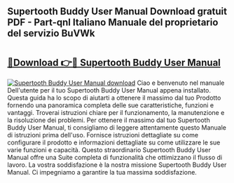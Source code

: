## Supertooth Buddy User Manual Download gratuit PDF - Part-qnl Italiano Manuale del proprietario del servizio BuVWk

# <h2><a href="http://dfdj9u.blite.top/?on=Supertooth+Buddy+User+Manual">🔗Download 👉🔴 Supertooth Buddy User Manual</a></h2>

[![Supertooth Buddy User Manual download](https://i.imgur.com/lujVjoI.png)](http://dfdj9u.blite.top/?on=Supertooth+Buddy+User+Manual)
Ciao e benvenuto nel manuale Dell'utente per il tuo Supertooth Buddy User Manual appena installato. Questa guida ha lo scopo di aiutarti a ottenere il massimo dal tuo Prodotto fornendo una panoramica completa delle sue caratteristiche, funzioni e vantaggi. Troverai istruzioni chiare per il funzionamento, la manutenzione e la risoluzione dei problemi. Per ottenere il massimo dal tuo Supertooth Buddy User Manual, ti consigliamo di leggere attentamente questo Manuale di istruzioni prima dell'uso. Fornisce istruzioni dettagliate su come configurare il prodotto e informazioni dettagliate su come utilizzare le sue varie funzioni e capacità. Questo straordinario Supertooth Buddy User Manual offre una Suite completa di funzionalità che ottimizzano il flusso di lavoro. La vostra soddisfazione è la nostra missione Supertooth Buddy User Manual. Ci impegniamo a garantire la tua massima soddisfazione.

